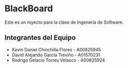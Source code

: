 # BlackBoard
Este es un royecto para la clase de Ingenería de Software. 

## Integrantes del Equipo

- Kevin Daniel Chinchilla Flores - A00825945
- David Alejando García Treviño - A01570231
- Rodrigo Gelacio Torres Velasco - A00825924

